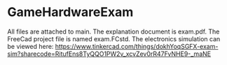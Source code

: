 # GameHardwareExam

All files are attached to main.
The explanation document is exam.pdf. The FreeCad project file is named exam.FCstd.
The electronics simulation can be viewed here: https://www.tinkercad.com/things/dokhYoqSGFX-exam-sim?sharecode=RitufEns8TyQQO1PW2v_xcvZev0rR47FvNHE9-_maNE
